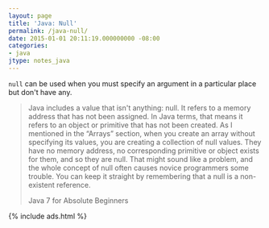 ```yaml
---
layout: page
title: 'Java: Null'
permalink: /java-null/
date: 2015-01-01 20:11:19.000000000 -08:00
categories:
- java
jtype: notes_java
---
```


`null` can be used when you must specify an argument in a particular place but don't have any.

> Java includes a value that isn't anything: null. It refers to a memory address that has not been assigned. In Java terms, that means it refers to an object or primitive that has not been created. As I mentioned in the “Arrays” section, when you create an array without specifying its values, you are creating a collection of null values. They have no memory address, no corresponding primitive or object exists for them, and so they are null. That might sound like a problem, and the whole concept of null often causes novice programmers some trouble. You can keep it straight by remembering that a null is a non-existent reference.
>
> Java 7 for Absolute Beginners

{% include ads.html %}
